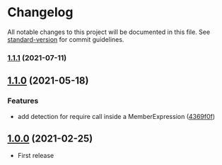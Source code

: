 # Changelog

All notable changes to this project will be documented in this file. See [standard-version](https://github.com/conventional-changelog/standard-version) for commit guidelines.

### [1.1.1](https://github.com/waivital/auto-css-modules-webpack-plugin/compare/v1.1.0...v1.1.1) (2021-07-11)

## [1.1.0](https://github.com/waivital/auto-css-modules-webpack-plugin/compare/v1.0.0...v1.1.0) (2021-05-18)


### Features

* add detection for require call inside a MemberExpression ([4369f0f](https://github.com/waivital/auto-css-modules-webpack-plugin/commit/4369f0f2356f993dc1e632a1d4f65388643472ce))

## [1.0.0](https://github.com/waivital/auto-css-modules-webpack-plugin) (2021-02-25)

* First release
